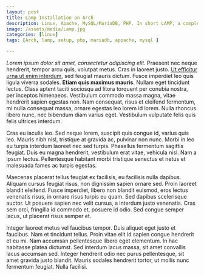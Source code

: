 ```yaml
---
layout: post
title: Lamp Installation on Arch 
description: Linux, Apache, MySQL/MariaDB, PHP. In short LAMP, a complete Open Source solution for web-developer.
image: /assets/media/Lamp.jpg
categories: [linux]
tags: [Arch, lamp, setup, php, mariadb, appache, mysql ]

---
```

*Lorem ipsum dolor sit amet, consectetur adipiscing elit*. Praesent nec neque hendrerit, tempor arcu quis, volutpat metus. Cras in laoreet justo. <u>Ut efficitur urna ut enim interdum</u>, sed feugiat mauris dictum. Fusce imperdiet leo quis ligula viverra sodales. **Etiam quis maximus mauris**. Nullam eget tincidunt lectus. Class aptent taciti sociosqu ad litora torquent per conubia nostra, per inceptos himenaeos. Vestibulum commodo massa magna, vitae hendrerit sapien egestas non. Nam consequat, risus et eleifend fermentum, mi nulla consequat massa, ornare egestas leo lorem id lorem. Nulla rhoncus libero nunc, nec bibendum diam varius eget. Vestibulum vulputate felis quis felis ultrices interdum.

Cras eu iaculis leo. Sed neque lorem, suscipit quis congue id, varius quis leo. Mauris nibh nisl, tristique at gravida ac, pulvinar non nunc. Morbi in leo eu turpis interdum laoreet nec sed turpis. Phasellus fermentum sagittis feugiat. Duis eu magna hendrerit, vestibulum erat vitae, vehicula nisl. Nam a ipsum lectus. Pellentesque habitant morbi tristique senectus et netus et malesuada fames ac turpis egestas.

Maecenas placerat tellus feugiat ex facilisis, eu facilisis nulla dapibus. Aliquam cursus feugiat risus, non dignissim sapien ornare sed. Proin laoreet blandit eleifend. Fusce imperdiet, libero non blandit euismod, eros lectus venenatis risus, in ornare risus turpis eu quam. Sed dapibus scelerisque auctor. Ut posuere sapien nec velit cursus, a interdum justo venenatis. Cras sem orci, fringilla id commodo et, posuere id odio. Sed congue semper lacus, ut placerat risus semper et.

Integer laoreet metus vel faucibus tempor. Duis aliquet eget justo et faucibus. Nam et tincidunt tellus. Proin vitae elit id sapien congue hendrerit et eu mi. Nam accumsan pellentesque libero eget elementum. In hac habitasse platea dictumst. Sed interdum lacus massa, sit amet convallis lacus accumsan sed. Integer hendrerit odio nec purus pellentesque, sit amet gravida justo blandit. Mauris sodales hendrerit tortor, ut mollis nunc fermentum feugiat. Nulla facilisi.